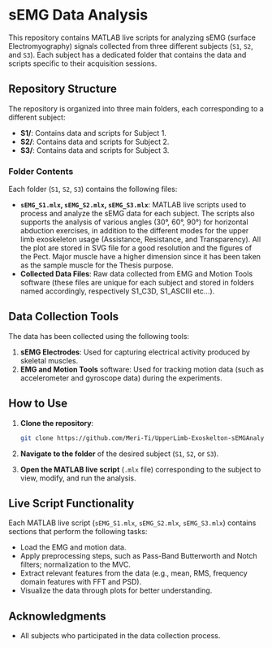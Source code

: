 # sEMG Data Analysis

This repository contains MATLAB live scripts for analyzing sEMG (surface Electromyography) signals collected from three different subjects (`S1`, `S2`, and `S3`). Each subject has a dedicated folder that contains the data and scripts specific to their acquisition sessions.

## Repository Structure

The repository is organized into three main folders, each corresponding to a different subject:

- **S1/**: Contains data and scripts for Subject 1.
- **S2/**: Contains data and scripts for Subject 2.
- **S3/**: Contains data and scripts for Subject 3.

### Folder Contents

Each folder (`S1`, `S2`, `S3`) contains the following files:

- **`sEMG_S1.mlx`, `sEMG_S2.mlx`, `sEMG_S3.mlx`**: MATLAB live scripts used to process and analyze the sEMG data for each subject. The scripts also supports the analysis of various angles (30°, 60°, 90°) for horizontal abduction exercises, in addition to the different modes for the upper limb exoskeleton usage (Assistance, Resistance, and Transparency). All the plot are stored in SVG file for a good resolution and the figures of the Pect. Major muscle have a higher dimension since it has been taken as the sample muscle for the Thesis purpose. 
- **Collected Data Files**: Raw data collected from EMG and Motion Tools software (these files are unique for each subject and stored in folders named accordingly, respectively S1_C3D, S1_ASCIII etc...).

## Data Collection Tools

The data has been collected using the following tools:

1. **sEMG Electrodes**: Used for capturing electrical activity produced by skeletal muscles.
2. **EMG and Motion Tools** software: Used for tracking motion data (such as accelerometer and gyroscope data) during the experiments.

## How to Use

1. **Clone the repository**:
    ```bash
    git clone https://github.com/Meri-Ti/UpperLimb-Exoskelton-sEMGAnalysis.git
    ```

2. **Navigate to the folder** of the desired subject (`S1`, `S2`, or `S3`).

3. **Open the MATLAB live script** (`.mlx` file) corresponding to the subject to view, modify, and run the analysis.

## Live Script Functionality

Each MATLAB live script (`sEMG_S1.mlx`, `sEMG_S2.mlx`, `sEMG_S3.mlx`) contains sections that perform the following tasks:

- Load the EMG and motion data.
- Apply preprocessing steps, such as Pass-Band Butterworth and Notch filters; normalization to the MVC.
- Extract relevant features from the data (e.g., mean, RMS, frequency domain features with FFT and PSD).
- Visualize the data through plots for better understanding.

## Acknowledgments

- All subjects who participated in the data collection process.
